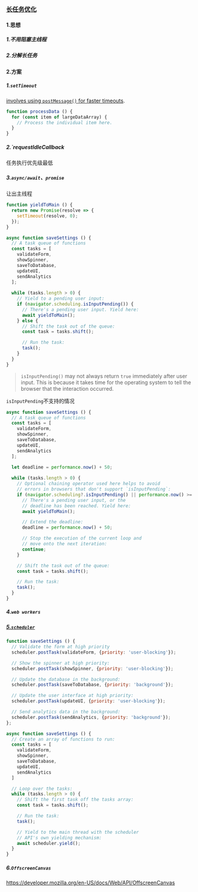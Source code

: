 ### [长任务优化](https://web.dev/articles/optimize-long-tasks)

#### 1.思想

##### 1.不用阻塞主线程

##### 2.分解长任务

#### 2.方案

##### 1.`setTimeout` 

 [involves using `postMessage()` for faster timeouts](https://dbaron.org/log/20100309-faster-timeouts).

```javascript
function processData () {
  for (const item of largeDataArray) {
    // Process the individual item here.
  }
}
```

##### 2.`requestIdleCallback

任务执行优先级最低



##### 3.`async/await`、`promise`

让出主线程

```javascript
function yieldToMain () {
  return new Promise(resolve => {
    setTimeout(resolve, 0);
  });
}
```

```javascript
async function saveSettings () {
  // A task queue of functions
  const tasks = [
    validateForm,
    showSpinner,
    saveToDatabase,
    updateUI,
    sendAnalytics
  ];
  
  while (tasks.length > 0) {
    // Yield to a pending user input:
    if (navigator.scheduling.isInputPending()) {
      // There's a pending user input. Yield here:
      await yieldToMain();
    } else {
      // Shift the task out of the queue:
      const task = tasks.shift();

      // Run the task:
      task();
    }
  }
}
```

> `isInputPending()` may not always return `true` immediately after user input. This is because it takes time for the operating system to tell the browser that the interaction occurred. 

`isInputPending`不支持的情况

```javascript
async function saveSettings () {
  // A task queue of functions
  const tasks = [
    validateForm,
    showSpinner,
    saveToDatabase,
    updateUI,
    sendAnalytics
  ];
  
  let deadline = performance.now() + 50;

  while (tasks.length > 0) {
    // Optional chaining operator used here helps to avoid
    // errors in browsers that don't support `isInputPending`:
    if (navigator.scheduling?.isInputPending() || performance.now() >= deadline) {
      // There's a pending user input, or the
      // deadline has been reached. Yield here:
      await yieldToMain();

      // Extend the deadline:
      deadline = performance.now() + 50;

      // Stop the execution of the current loop and
      // move onto the next iteration:
      continue;
    }

    // Shift the task out of the queue:
    const task = tasks.shift();

    // Run the task:
    task();
  }
}
```



##### 4.`web workers` 



##### [5.`scheduler`](https://developer.mozilla.org/en-US/docs/Web/API/Scheduler)

```javascript
function saveSettings () {
  // Validate the form at high priority
  scheduler.postTask(validateForm, {priority: 'user-blocking'});

  // Show the spinner at high priority:
  scheduler.postTask(showSpinner, {priority: 'user-blocking'});

  // Update the database in the background:
  scheduler.postTask(saveToDatabase, {priority: 'background'});

  // Update the user interface at high priority:
  scheduler.postTask(updateUI, {priority: 'user-blocking'});

  // Send analytics data in the background:
  scheduler.postTask(sendAnalytics, {priority: 'background'});
};
```

```javascript
async function saveSettings () {
  // Create an array of functions to run:
  const tasks = [
    validateForm,
    showSpinner,
    saveToDatabase,
    updateUI,
    sendAnalytics
  ]

  // Loop over the tasks:
  while (tasks.length > 0) {
    // Shift the first task off the tasks array:
    const task = tasks.shift();

    // Run the task:
    task();

    // Yield to the main thread with the scheduler
    // API's own yielding mechanism:
    await scheduler.yield();
  }
}
```





##### 6.`OffscreenCanvas`

[1]: https://web.dev/articles/optimize-long-tasks	"Optimize long tasks"

https://developer.mozilla.org/en-US/docs/Web/API/OffscreenCanvas

